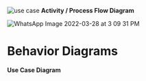 ![use case](https://user-images.githubusercontent.com/101084143/160377249-9384dee2-ddcd-45cf-8f6b-2c16e3d7dd98.PNG)
**Activity / Process Flow Diagram**

![WhatsApp Image 2022-03-28 at 3 09 31 PM](https://user-images.githubusercontent.com/101084143/160371219-63d26a2a-7f39-4198-ae06-c917f73fdae2.jpeg)
# Behavior Diagrams

**Use Case Diagram**





